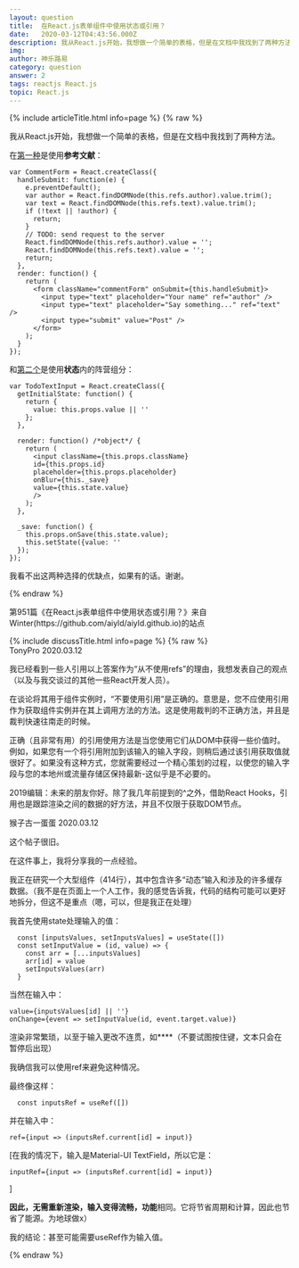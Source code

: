 ```yaml
---
layout: question
title:  在React.js表单组件中使用状态或引用？
date:   2020-03-12T04:43:56.000Z
description: 我从React.js开始，我想做一个简单的表格，但是在文档中我找到了两种方法。 在第一种是使用参考文献：var CommentForm = Rea...
img: 
author: 神乐路易
category: question
answer: 2
tags: reactjs React.js
topic: React.js
---
```

<div class="article-root">
  <div class="article">
    {% include articleTitle.html info=page %}
    {% raw %}
    <div class="article-content"><p><font style="vertical-align: inherit;"><font style="vertical-align: inherit;">我从React.js开始，我想做一个简单的表格，但是在文档中我找到了两种方法。 </font></font></p>

<p><font style="vertical-align: inherit;"><font style="vertical-align: inherit;">在</font></font><a href="https://facebook.github.io/react/docs/tutorial.html" rel="noreferrer"><font style="vertical-align: inherit;"><font style="vertical-align: inherit;">第一种</font></font></a><font style="vertical-align: inherit;"><font style="vertical-align: inherit;">是使用</font></font><strong><font style="vertical-align: inherit;"><font style="vertical-align: inherit;">参考文献</font></font></strong><font style="vertical-align: inherit;"><font style="vertical-align: inherit;">：</font></font></p>

<pre class="lang-js prettyprint-override"><code>var CommentForm = React.createClass({<font></font>
  handleSubmit: function(e) {<font></font>
    e.preventDefault();<font></font>
    var author = React.findDOMNode(this.refs.author).value.trim();<font></font>
    var text = React.findDOMNode(this.refs.text).value.trim();<font></font>
    if (!text || !author) {<font></font>
      return;<font></font>
    }<font></font>
    // TODO: send request to the server<font></font>
    React.findDOMNode(this.refs.author).value = '';<font></font>
    React.findDOMNode(this.refs.text).value = '';<font></font>
    return;<font></font>
  },<font></font>
  render: function() {<font></font>
    return (<font></font>
      &lt;form className="commentForm" onSubmit={this.handleSubmit}&gt;<font></font>
        &lt;input type="text" placeholder="Your name" ref="author" /&gt;<font></font>
        &lt;input type="text" placeholder="Say something..." ref="text" /&gt;<font></font>
        &lt;input type="submit" value="Post" /&gt;<font></font>
      &lt;/form&gt;<font></font>
    );<font></font>
  }<font></font>
});<font></font>
</code></pre>

<p><font style="vertical-align: inherit;"><font style="vertical-align: inherit;">和</font></font><a href="https://github.com/facebook/flux/blob/master/examples/flux-todomvc/js/components/TodoTextInput.react.js" rel="noreferrer"><font style="vertical-align: inherit;"><font style="vertical-align: inherit;">第二个</font></font></a><font style="vertical-align: inherit;"><font style="vertical-align: inherit;">是使用</font></font><strong><font style="vertical-align: inherit;"><font style="vertical-align: inherit;">状态</font></font></strong><font style="vertical-align: inherit;"><font style="vertical-align: inherit;">内的阵营组分：</font></font></p>

<pre class="lang-js prettyprint-override"><code>var TodoTextInput = React.createClass({<font></font>
  getInitialState: function() {<font></font>
    return {<font></font>
      value: this.props.value || ''<font></font>
    };<font></font>
  },<font></font>
<font></font>
  render: function() /*object*/ {<font></font>
    return (<font></font>
      &lt;input className={this.props.className}<font></font>
      id={this.props.id}<font></font>
      placeholder={this.props.placeholder}<font></font>
      onBlur={this._save}<font></font>
      value={this.state.value}<font></font>
      /&gt;<font></font>
    );<font></font>
  },<font></font>
<font></font>
  _save: function() {<font></font>
    this.props.onSave(this.state.value);<font></font>
    this.setState({value: ''<font></font>
  });<font></font>
});<font></font>
</code></pre>

<p><font style="vertical-align: inherit;"><font style="vertical-align: inherit;">我看不出这两种选择的优缺点，如果有的话。</font><font style="vertical-align: inherit;">谢谢。</font></font></p></div>
    {% endraw %}
  </div>
  <p class="winter_mark">第951篇《在React.js表单组件中使用状态或引用？》来自Winter(https://github.com/aiyld/aiyld.github.io)的站点</p>
  <div class="discuss-wrapper">
    {% include discussTitle.html info=page %}
    {% raw %}
    <div class="discuss-item">
        <div class="discuss-parent">
          <div class="discuss-meta">
            <span class="discuss-user">TonyPro</span>
            <span class="discuss-time">2020.03.12</span>
          </div>
          <div class="discuss-comment"><p><font style="vertical-align: inherit;"><font style="vertical-align: inherit;">我已经看到一些人引用以上答案作为“从不使用refs”的理由，我想发表自己的观点（以及与我交谈过的其他一些React开发人员）。 </font></font></p>

<p><font style="vertical-align: inherit;"><font style="vertical-align: inherit;">在谈论将其用于组件实例时，“不要使用引用”是正确的。</font><font style="vertical-align: inherit;">意思是，您不应使用引用作为获取组件实例并在其上调用方法的方法。</font><font style="vertical-align: inherit;">这是使用裁判的不正确方法，并且是裁判快速往南走的时候。</font></font></p>

<p><font style="vertical-align: inherit;"><font style="vertical-align: inherit;">正确（且非常有用）的引用使用方法是当您使用它们从DOM中获得一些价值时。</font><font style="vertical-align: inherit;">例如，如果您有一个将引用附加到该输入的输入字段，则稍后通过该引用获取值就很好了。</font><font style="vertical-align: inherit;">如果没有这种方式，您就需要经过一个精心策划的过程，以使您的输入字段与您的本地州或流量存储区保持最新-这似乎是不必要的。</font></font></p>

<p><font style="vertical-align: inherit;"><font style="vertical-align: inherit;">2019编辑：未来的朋友你好。</font><font style="vertical-align: inherit;">除了我几年前提到的^之外，借助React Hooks，引用也是跟踪渲染之间的数据的好方法，并且不仅限于获取DOM节点。</font></font></p></div>
        </div></div><div class="discuss-item">
        <div class="discuss-parent">
          <div class="discuss-meta">
            <span class="discuss-user">猴子古一蛋蛋</span>
            <span class="discuss-time">2020.03.12</span>
          </div>
          <div class="discuss-comment"><p><font style="vertical-align: inherit;"><font style="vertical-align: inherit;">这个帖子很旧。 </font></font></p>

<p><font style="vertical-align: inherit;"><font style="vertical-align: inherit;">在这件事上，我将分享我的一点经验。</font></font></p>

<p><font style="vertical-align: inherit;"><font style="vertical-align: inherit;">我正在研究一个大型组件（414行），其中包含许多“动态”输入和涉及的许多缓存数据。</font><font style="vertical-align: inherit;">（我不是在页面上一个人工作，我的感觉告诉我，代码的结构可能可以更好地拆分，但这不是重点（嗯，可以，但是我正在处理）</font></font></p>

<p><font style="vertical-align: inherit;"><font style="vertical-align: inherit;">我首先使用state处理输入的值：</font></font></p>

<pre><code>  const [inputsValues, setInputsValues] = useState([])<font></font>
  const setInputValue = (id, value) =&gt; {<font></font>
    const arr = [...inputsValues]<font></font>
    arr[id] = value<font></font>
    setInputsValues(arr)<font></font>
  }<font></font>
</code></pre>

<p><font style="vertical-align: inherit;"><font style="vertical-align: inherit;">当然在输入中： </font></font></p>

<pre><code>value={inputsValues[id] || ''}<font></font>
onChange={event =&gt; setInputValue(id, event.target.value)}<font></font>
</code></pre>

<p><font style="vertical-align: inherit;"><font style="vertical-align: inherit;">渲染非常繁琐，以至于输入更改不连贯，如****（不要试图按住键，文本只会在暂停后出现）</font></font></p>

<p><font style="vertical-align: inherit;"><font style="vertical-align: inherit;">我确信我可以使用ref来避免这种情况。</font></font></p>

<p><font style="vertical-align: inherit;"><font style="vertical-align: inherit;">最终像这样：</font></font></p>

<pre><code>  const inputsRef = useRef([])
</code></pre>

<p><font style="vertical-align: inherit;"><font style="vertical-align: inherit;">并在输入中：</font></font></p>

<pre><code>ref={input =&gt; (inputsRef.current[id] = input)}
</code></pre>

<p><font style="vertical-align: inherit;"><font style="vertical-align: inherit;">[在我的情况下，输入是Material-UI TextField，所以它是：</font></font></p>

<pre><code>inputRef={input =&gt; (inputsRef.current[id] = input)}
</code></pre>

<p><font style="vertical-align: inherit;"><font style="vertical-align: inherit;">]</font></font></p>

<p><strong><font style="vertical-align: inherit;"><font style="vertical-align: inherit;">因此，无需重新渲染，输入变得流畅，功能</font></font></strong><font style="vertical-align: inherit;"><font style="vertical-align: inherit;">相同。</font><font style="vertical-align: inherit;">它将节省周期和计算，因此也节省了能源。</font><font style="vertical-align: inherit;">为地球做x）</font></font></p>

<p><font style="vertical-align: inherit;"><font style="vertical-align: inherit;">我的结论：甚至可能需要useRef作为输入值。 </font></font></p></div>
        </div></div>
    {% endraw %}
  </div>
<div>
